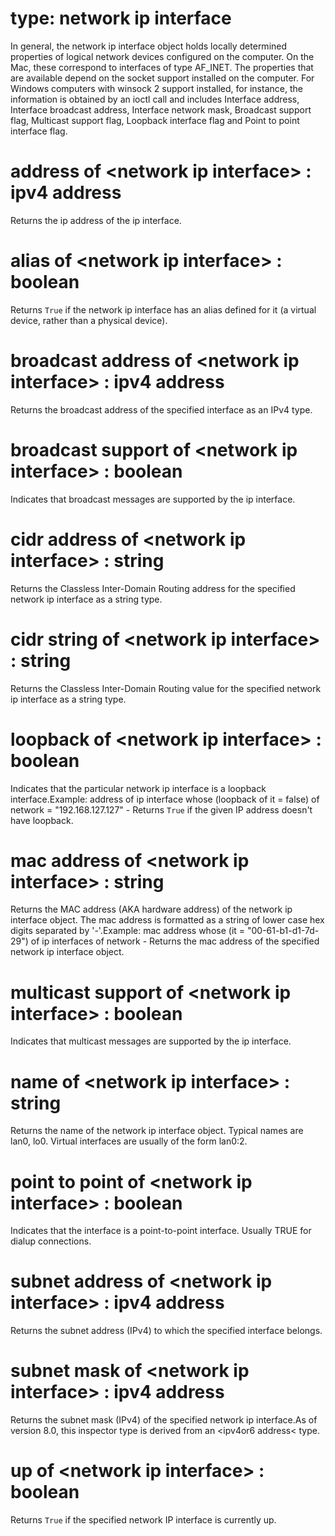 # type: network ip interface

In general, the network ip interface object holds locally determined properties of logical network devices configured on the computer. On the Mac, these correspond to interfaces of type AF_INET. The properties that are available depend on the socket support installed on the computer. For Windows computers with winsock 2 support installed, for instance, the information is obtained by an ioctl call and includes Interface address, Interface broadcast address, Interface network mask, Broadcast support flag, Multicast support flag, Loopback interface flag and Point to point interface flag.

# address of &lt;network ip interface&gt; : ipv4 address

Returns the ip address of the ip interface.

# alias of &lt;network ip interface&gt; : boolean

Returns `True` if the network ip interface has an alias defined for it (a virtual device, rather than a physical device).

# broadcast address of &lt;network ip interface&gt; : ipv4 address

Returns the broadcast address of the specified interface as an IPv4 type.

# broadcast support of &lt;network ip interface&gt; : boolean

Indicates that broadcast messages are supported by the ip interface.

# cidr address of &lt;network ip interface&gt; : string

Returns the Classless Inter-Domain Routing address for the specified network ip interface as a string type.

# cidr string of &lt;network ip interface&gt; : string

Returns the Classless Inter-Domain Routing value for the specified network ip interface as a string type.

# loopback of &lt;network ip interface&gt; : boolean

Indicates that the particular network ip interface is a loopback interface.Example: address of ip interface whose (loopback of it = false) of network = "192.168.127.127" - Returns `True` if the given IP address doesn&#39;t have loopback.

# mac address of &lt;network ip interface&gt; : string

Returns the MAC address (AKA hardware address) of the network ip interface object. The mac address is formatted as a string of lower case hex digits separated by &#39;-&#39;.Example:  mac address whose (it = "00-61-b1-d1-7d-29") of ip interfaces of network - Returns the mac address of the specified network ip interface object.

# multicast support of &lt;network ip interface&gt; : boolean

Indicates that multicast messages are supported by the ip interface.

# name of &lt;network ip interface&gt; : string

Returns the name of the network ip interface object. Typical names are lan0, lo0. Virtual interfaces are usually of the form lan0:2.

# point to point of &lt;network ip interface&gt; : boolean

Indicates that the interface is a point-to-point interface. Usually TRUE for dialup connections.

# subnet address of &lt;network ip interface&gt; : ipv4 address

Returns the subnet address (IPv4) to which the specified interface belongs.

# subnet mask of &lt;network ip interface&gt; : ipv4 address

Returns the subnet mask (IPv4) of the specified network ip interface.As of version 8.0, this inspector type is derived from an &lt;ipv4or6 address&lt; type.

# up of &lt;network ip interface&gt; : boolean

Returns `True` if the specified network IP interface is currently up.
